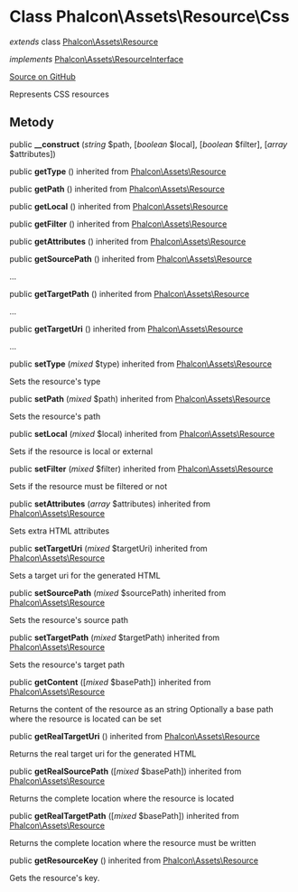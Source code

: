 # Class **Phalcon\\Assets\\Resource\\Css**

*extends* class [Phalcon\Assets\Resource](/[[language]]/[[version]]/api/Phalcon_Assets_Resource)

*implements* [Phalcon\Assets\ResourceInterface](/[[language]]/[[version]]/api/Phalcon_Assets_ResourceInterface)

<a href="https://github.com/phalcon/cphalcon/blob/master/phalcon/assets/resource/css.zep" class="btn btn-default btn-sm">Source on GitHub</a>

Represents CSS resources

## Metody

public **__construct** (*string* $path, [*boolean* $local], [*boolean* $filter], [*array* $attributes])

public **getType** () inherited from [Phalcon\Assets\Resource](/[[language]]/[[version]]/api/Phalcon_Assets_Resource)

public **getPath** () inherited from [Phalcon\Assets\Resource](/[[language]]/[[version]]/api/Phalcon_Assets_Resource)

public **getLocal** () inherited from [Phalcon\Assets\Resource](/[[language]]/[[version]]/api/Phalcon_Assets_Resource)

public **getFilter** () inherited from [Phalcon\Assets\Resource](/[[language]]/[[version]]/api/Phalcon_Assets_Resource)

public **getAttributes** () inherited from [Phalcon\Assets\Resource](/[[language]]/[[version]]/api/Phalcon_Assets_Resource)

public **getSourcePath** () inherited from [Phalcon\Assets\Resource](/[[language]]/[[version]]/api/Phalcon_Assets_Resource)

...

public **getTargetPath** () inherited from [Phalcon\Assets\Resource](/[[language]]/[[version]]/api/Phalcon_Assets_Resource)

...

public **getTargetUri** () inherited from [Phalcon\Assets\Resource](/[[language]]/[[version]]/api/Phalcon_Assets_Resource)

...

public **setType** (*mixed* $type) inherited from [Phalcon\Assets\Resource](/[[language]]/[[version]]/api/Phalcon_Assets_Resource)

Sets the resource's type

public **setPath** (*mixed* $path) inherited from [Phalcon\Assets\Resource](/[[language]]/[[version]]/api/Phalcon_Assets_Resource)

Sets the resource's path

public **setLocal** (*mixed* $local) inherited from [Phalcon\Assets\Resource](/[[language]]/[[version]]/api/Phalcon_Assets_Resource)

Sets if the resource is local or external

public **setFilter** (*mixed* $filter) inherited from [Phalcon\Assets\Resource](/[[language]]/[[version]]/api/Phalcon_Assets_Resource)

Sets if the resource must be filtered or not

public **setAttributes** (*array* $attributes) inherited from [Phalcon\Assets\Resource](/[[language]]/[[version]]/api/Phalcon_Assets_Resource)

Sets extra HTML attributes

public **setTargetUri** (*mixed* $targetUri) inherited from [Phalcon\Assets\Resource](/[[language]]/[[version]]/api/Phalcon_Assets_Resource)

Sets a target uri for the generated HTML

public **setSourcePath** (*mixed* $sourcePath) inherited from [Phalcon\Assets\Resource](/[[language]]/[[version]]/api/Phalcon_Assets_Resource)

Sets the resource's source path

public **setTargetPath** (*mixed* $targetPath) inherited from [Phalcon\Assets\Resource](/[[language]]/[[version]]/api/Phalcon_Assets_Resource)

Sets the resource's target path

public **getContent** ([*mixed* $basePath]) inherited from [Phalcon\Assets\Resource](/[[language]]/[[version]]/api/Phalcon_Assets_Resource)

Returns the content of the resource as an string Optionally a base path where the resource is located can be set

public **getRealTargetUri** () inherited from [Phalcon\Assets\Resource](/[[language]]/[[version]]/api/Phalcon_Assets_Resource)

Returns the real target uri for the generated HTML

public **getRealSourcePath** ([*mixed* $basePath]) inherited from [Phalcon\Assets\Resource](/[[language]]/[[version]]/api/Phalcon_Assets_Resource)

Returns the complete location where the resource is located

public **getRealTargetPath** ([*mixed* $basePath]) inherited from [Phalcon\Assets\Resource](/[[language]]/[[version]]/api/Phalcon_Assets_Resource)

Returns the complete location where the resource must be written

public **getResourceKey** () inherited from [Phalcon\Assets\Resource](/[[language]]/[[version]]/api/Phalcon_Assets_Resource)

Gets the resource's key.